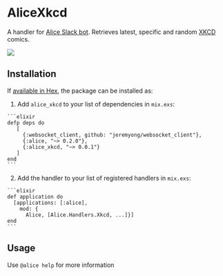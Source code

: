 # AliceXkcd

A handler for [Alice Slack bot]. Retrieves latest, specific and random [XKCD] comics.

[Alice Slack bot]: https://github.com/alice-bot/alice
[XKCD]: http://xkcd.com/

![](http://i.imgur.com/og5mC1v.png)

## Installation

If [available in Hex](https://hex.pm/packages/alice_xkcd), the package can be installed as:

  1. Add `alice_xkcd` to your list of dependencies in `mix.exs`:

    ```elixir
    defp deps do
       [
         {:websocket_client, github: "jeremyong/websocket_client"},
         {:alice, "~> 0.2.0"},
         {:alice_xkcd, "~> 0.0.1"}
       ]
    end
    ```

  2. Add the handler to your list of registered handlers in `mix.exs`:

    ```elixir
    def application do
      [applications: [:alice],
        mod: {
          Alice, [Alice.Handlers.Xkcd, ...]}]
    end
    ```

## Usage

Use `@alice help` for more information
